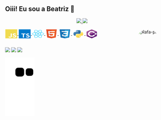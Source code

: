 ## Oiii! Eu sou a Beatriz 👋
<div align="center">
  <a href="https://github.com/beatriz-lafuente">
  <img height="180em" src="https://github-readme-stats.vercel.app/api?username=beatriz-lafuente&show_icons=true&theme=dracula&include_all_commits=true&count_private=true"/>
  <img height="180em" src="https://github-readme-stats.vercel.app/api/top-langs/?username=beatriz-lafuente&layout=compact&langs_count=7&theme=dracula"/>
</div>
<div style="display: inline_block"><br>
  <img align="center" alt="Rafa-Js" height="30" width="40" src="https://raw.githubusercontent.com/devicons/devicon/master/icons/javascript/javascript-plain.svg">
  <img align="center" alt="Rafa-Ts" height="30" width="40" src="https://raw.githubusercontent.com/devicons/devicon/master/icons/typescript/typescript-plain.svg">
  <img align="center" alt="Rafa-React" height="30" width="40" src="https://raw.githubusercontent.com/devicons/devicon/master/icons/react/react-original.svg">
  <img align="center" alt="Rafa-HTML" height="30" width="40" src="https://raw.githubusercontent.com/devicons/devicon/master/icons/html5/html5-original.svg">
  <img align="center" alt="Rafa-CSS" height="30" width="40" src="https://raw.githubusercontent.com/devicons/devicon/master/icons/css3/css3-original.svg">
  <img align="center" alt="Rafa-Python" height="30" width="40" src="https://raw.githubusercontent.com/devicons/devicon/master/icons/python/python-original.svg">
  <img align="center" alt="Rafa-Csharp" height="30" width="40" src="https://raw.githubusercontent.com/devicons/devicon/master/icons/csharp/csharp-original.svg">
  <img align="right" alt="Rafa-pic" height="150" style="border-radius:50px;" src="https://lh3.googleusercontent.com/vgfoRVUKAG1ZxfqXyjZIVEoxB5g8MOLlUBTK09_5lWB_GGINLUhkcpFKmjn5wuHX6qIe9PuEOJ6pPrSo-2vvHZBM9MlZK7Hr8BR8U-fOKJJNV5cpFyJafLc9vfm-LVyGUpP-GiJb7hYvIGSY5CFMh_FfkCbmA4f-qumrvCbcZyhdM4fCg95EwXuejlGmArGfMIun_2WokHMOyH_mqX5dc-ILItwoZZ_wV2AqitKRFClvA22kzbrZAxvvoxluvirtLpj11Fk7v4oX35vJg8k_adH3fuzt32cS8maCcddkNv3CSVxMcCdDjNH4eZVC-tAys03qBatabR1WxqprgHD4skzgeAIC4QalVXy7Ou9D3jOLbvHa2ssU38mStQquuyiOVe-4HH_6xkkC75Paejt5yZUGWMr_-2Xn1nzahz7xEhFOFwjytwoOGRgG1Sd_SbhMYruvqpOj4gzJeUAh_WPpciq9Go7eJH90lviQ9VV7VnRi58XXv7WewuljsPxF6TaQtwyPIBIBv8eCikJJaGlEJUX-1Q9mjoKfAWeZL3E5fwkZgS0BLde6RmmncXbsbETTLHN-2fPaRbUXXG-rR-K3RCdB05YGQxXYhSi0_zv29_xmxuFwL4Pd-YOVyU5sq1U-JlnXEOmpFJRWFeHv716FjAi4yHlaBjUTADF_IhulE4BHXS-9CbCHUei-AVTLhbbpSLfidyYeYtUtMNlQKnNuzPe6_U-nmp8JN9PZr-alio21jMZgtPUKk1beWBErCIriN-B4I2b98HWHgshxCghrdRZqz_nT9RD-z4F_mXns0zRzwcKBWUryv47h5KUBWcBnVRGxvuNGc6C1PCKmRGNBrSKH_qYHpa6TypYgWs1h7G2MoGwaMiOj1H9Veyv-ZolK3rU0TwutSjAw7_YxWldHpZKZoEm_pnu6oI-oxARBjrQZW2Au6Lm6_g3mTb7sU7dS71BgCI5CVSawwg_r0KqSEg=s600-no?authuser=0">
</div>
  
  ##
 
<div> 
  <a href="https://instagram.com/bialafuente" target="_blank"><img src="https://img.shields.io/badge/-Instagram-%23E4405F?style=for-the-badge&logo=instagram&logoColor=white" target="_blank"></a>
  <a href = "mailto:beatriz.fuente.santos@gmail.com"><img src="https://img.shields.io/badge/-Gmail-%23333?style=for-the-badge&logo=gmail&logoColor=white" target="_blank"></a>
  <a href="https://www.linkedin.com/in/beatriz-santos2000/" target="_blank"><img src="https://img.shields.io/badge/-LinkedIn-%230077B5?style=for-the-badge&logo=linkedin&logoColor=white" target="_blank"></a> 
 
  ![Snake animation](https://github.com/beatriz-lafuente/beatriz-lafuente/blob/output/github-contribution-grid-snake.svg)
 
</div>

<!--
**

- 🔭 I’m currently working on ...
- 🌱 I’m currently learning Data Science
- 👯 I’m looking to collaborate on ...
- 🤔 I’m looking for help with ...
- 💬 Ask me about ...
- 📫 How to reach me: contact me via email beatriz.fuente.santos@gmail.com
- 😄 Pronouns: ...
- ⚡ Fun fact: ...
-->
